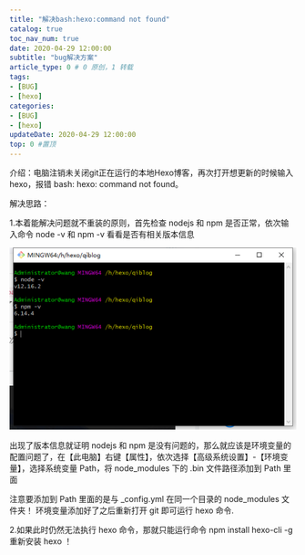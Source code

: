 ```yaml
---
title: "解决bash:hexo:command not found"
catalog: true
toc_nav_num: true
date: 2020-04-29 12:00:00
subtitle: "bug解决方案"
article_type: 0 # 0 原创，1 转载
tags:
- [BUG]
- [hexo]
categories:
- [BUG]
- [hexo]
updateDate: 2020-04-29 12:00:00
top: 0 #置顶
---
```


介绍：电脑注销未关闭git正在运行的本地Hexo博客，再次打开想更新的时候输入 hexo，报错 bash: hexo: command not found。

解决思路：

1.本着能解决问题就不重装的原则，首先检查 nodejs 和 npm 是否正常，依次输入命令 node -v 和 npm -v 看看是否有相关版本信息

![](/img/bug/bash_q.png)

出现了版本信息就证明 nodejs 和 npm 是没有问题的，那么就应该是环境变量的配置问题了，在【此电脑】右键【属性】，依次选择【高级系统设置】-【环境变量】，选择系统变量 Path，将 node_modules 下的 .bin 文件路径添加到 Path 里面

注意要添加到 Path 里面的是与 _config.yml 在同一个目录的 node_modules 文件夹！
环境变量添加好了之后重新打开 git 即可运行 hexo 命令.

2.如果此时仍然无法执行 hexo 命令，那就只能运行命令 npm install hexo-cli -g 重新安装 hexo ！

